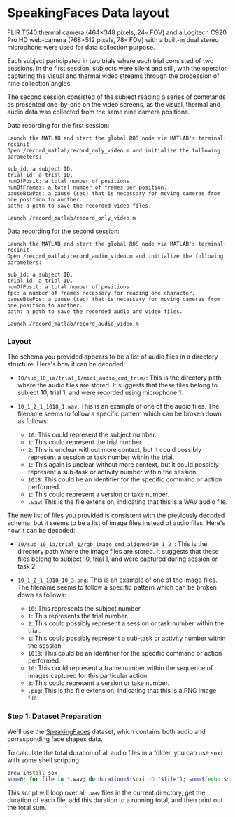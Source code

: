 # SpeakingFaces Data layout

FLIR T540 thermal camera (464×348 pixels, 24◦ FOV) and a Logitech C920 Pro HD web-camera (768×512 pixels, 78◦ FOV) with a built-in dual stereo microphone were used for data collection purpose.

Each subject participated in two trials where each trial consisted of two sessions. In the first session, subjects were silent and still, with the operator capturing the visual and thermal video streams through the procession of nine collection angles.

The second session consisted of the subject reading a series of commands as presented one-by-one on the video screens, as the visual, thermal and audio data was collected from the same nine camera positions.

Data recording for the first session:

    Launch the MATLAB and start the global ROS node via MATLAB's terminal: rosinit
    Open /record_matlab/record_only_video.m and initialize the following parameters:

    sub_id: a subject ID.
    trial_id: a trial ID.
    numOfPosit: a total number of positions.
    numOfFrames: a total number of frames per position.
    pauseBtwPos: a pause (sec) that is necessary for moving cameras from one position to another.
    path: a path to save the recorded video files.

    Launch /record_matlab/record_only_video.m

Data recording for the second session:

    Launch the MATLAB and start the global ROS node via MATLAB's terminal: rosinit
    Open /record_matlab/record_audio_video.m and initialize the following parameters:

    sub_id: a subject ID.
    trial_id: a trial ID.
    numOfPosit: a total number of positions.
    fpc: a number of frames necessary for reading one character.
    pauseBtwPos: a pause (sec) that is necessary for moving cameras from one position to another.
    path: a path to save the recorded audio and video files.

    Launch /record_matlab/record_audio_video.m

### Layout

The schema you provided appears to be a list of audio files in a directory structure. Here's how it can be decoded:

- `10/sub_10_ia/trial_1/mic1_audio_cmd_trim/`: This is the directory path where the audio files are stored. It suggests that these files belong to subject 10, trial 1, and were recorded using microphone 1.

- `10_1_2_1_1018_1.wav`: This is an example of one of the audio files. The filename seems to follow a specific pattern which can be broken down as follows:

    - `10`: This could represent the subject number.
    - `1`: This could represent the trial number.
    - `2`: This is unclear without more context, but it could possibly represent a session or task number within the trial.
    - `1`: This again is unclear without more context, but it could possibly represent a sub-task or activity number within the session.
    - `1018`: This could be an identifier for the specific command or action performed.
    - `1`: This could represent a version or take number.
    - `.wav`: This is the file extension, indicating that this is a WAV audio file.

The new list of files you provided is consistent with the previously decoded schema, but it seems to be a list of image files instead of audio files. Here's how it can be decoded:

- `10/sub_10_ia/trial_1/rgb_image_cmd_aligned/10_1_2_`: This is the directory path where the image files are stored. It suggests that these files belong to subject 10, trial 1, and were captured during session or task 2.

- `10_1_2_1_1018_10_3.png`: This is an example of one of the image files. The filename seems to follow a specific pattern which can be broken down as follows:

    - `10`: This represents the subject number.
    - `1`: This represents the trial number.
    - `2`: This could possibly represent a session or task number within the trial.
    - `1`: This could possibly represent a sub-task or activity number within the session.
    - `1018`: This could be an identifier for the specific command or action performed.
    - `10`: This could represent a frame number within the sequence of images captured for this particular action.
    - `3`: This could represent a version or take number.
    - `.png`: This is the file extension, indicating that this is a PNG image file.
    
### Step 1: Dataset Preparation

We'll use the [SpeakingFaces](https://github.com/IS2AI/SpeakingFaces) dataset, which contains both audio and corresponding face shapes data.

To calculate the total duration of all audio files in a folder, you can use `soxi` with some shell scripting:

```bash
brew install sox
sum=0; for file in *.wav; do duration=$(soxi -D "$file"); sum=$(echo $sum + $duration | bc); done; echo $sum
```
This script will loop over all `.wav` files in the current directory, get the duration of each file, add this duration to a running total, and then print out the total sum.
